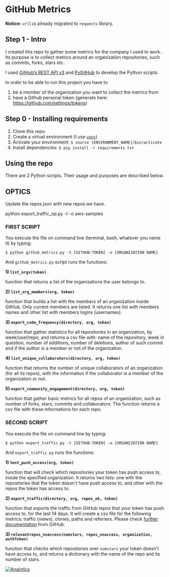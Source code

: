 # GitHub Metrics

**Notice:** `urllib` already migrated to `requests` library. 

## Step 1 - Intro

I created this repo to gather some metrics for the company I used to work.
Its purpose is to collect metrics around an organization repositories, such as commits, forks, stars etc.

I used [GitHub’s REST API v3](https://developer.github.com/v3/) and [PyGitHub](http://pygithub.readthedocs.io) to develop the Python scripts.

In order to be able to run this project you have to

1) be a member of the organization you want to collect the metrics from
2) have a Github personal token (generate here: https://github.com/settings/tokens)

## Step 0 - Installing requirements

1. Clone this repo
2. Create a virtual environment (I use [`venv`](https://docs.python.org/3/library/venv.html))
3. Activate your environment: `$ source [ENVIRONMENT_NAME]/bin/activate`
4. Install dependencies: `$ pip install -r requirements.txt`

## Using the repo

There are 2 Python scripts. Their usage and purposes are described below.


## OPTICS

Update the repos.json with new repos we have.

python export_traffic_op.py -t <toeken> -o aws-samples


### FIRST SCRIPT

You execute the file on command line (terminal, bash, whatever you name it) by typing:
```
$ python github_metrics.py -t [GITHUB-TOKEN] -o [ORGANIZATION NAME]
```

And `github_metrics.py` script runs the functions:

**1) `list_orgs(token)`**

function that returns a list of the organizations the user belongs to.

**2) `list_org_members(org, token)`**

function that builds a list with the members of an organization inside GitHub. Only current members are listed. It returns one list with members names and other list with members logins (usernames).

**3) `export_code_frequency(directory, org, token)`**

function that gather statistics for all repositories in an organization, by week/user/repo, and returns a csv file with: name of the repository, week in question, number of additions, number of deletions, author of such commit and if the author is a member or not of the organization.

**4) `list_unique_collaborators(directory, org, token)`**

function that returns the number of unique collaborators of an organization (for all its repos), with the information if the collaborator is a member of the organization or not.

**5) `export_community_engagement(directory, org, token)`**

function that gather basic metrics for all repos of an organization, such as number of forks, stars, commits and collaborators. The function returns a csv file with these informations for each repo.

### SECOND SCRIPT

You execute the file on command line by typing:
```
$ python export_traffic.py -t [GITHUB-TOKEN] -o [ORGANIZATION NAME]
```

And `export_traffic.py` runs the functions:

**1) `test_push_access(org, token)`**

function that will check which repositories your token has push access to, inside the specified organization. It returns two lists: one with the repositories that the token doesn't have push access to, and other with the repos the token has access to.

**2) `export_traffic(directory, org, repos_ok, token)`**

function that exports the traffic from GitHub repos that your token has push access to, for the last 14 days. It will create a csv file for the following metrics: traffic (views), clones, paths and referrers. Please check [further documentation](https://developer.github.com/v3/repos/traffic/) from GitHub.

**3) `relevantrepos_noaccess(numstars, repos_noaccess, organization, authToken)`**

function that checks which repositories over `numstars` your token doesn't have access to, and returns a dictionary with the name of the repo and its number of stars.

[![Analytics](https://ga-beacon.appspot.com/UA-109670866-1/some-github-metrics/readme?useReferer&utm_source=google&utm_medium=somegithub)](https://github.com/igrigorik/ga-beacon)
